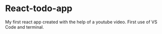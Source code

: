 # React-todo-app
My first react app created with the help of a youtube video. First use of VS Code and terminal. 
